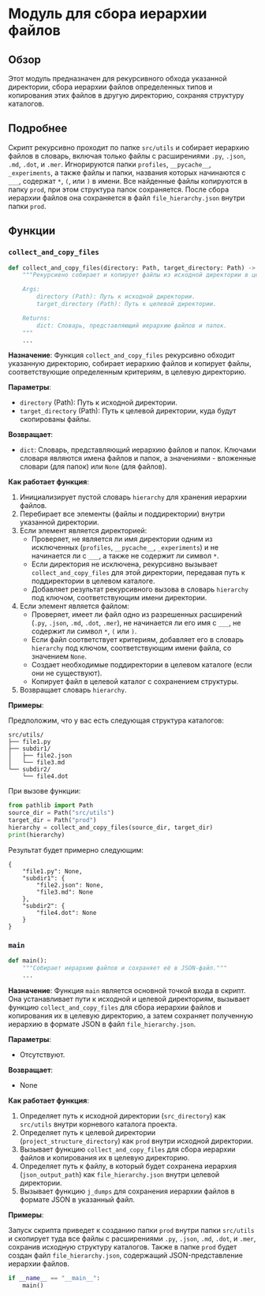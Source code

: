 # Модуль для сбора иерархии файлов

## Обзор

Этот модуль предназначен для рекурсивного обхода указанной директории, сбора иерархии файлов определенных типов и копирования этих файлов в другую директорию, сохраняя структуру каталогов.

## Подробнее

Скрипт рекурсивно проходит по папке `src/utils` и собирает иерархию файлов в словарь, включая только файлы с расширениями `.py`, `.json`, `.md`, `.dot`, и `.mer`. Игнорируются папки `profiles`, `__pycache__`, `_experiments`, а также файлы и папки, названия которых начинаются с `___`, содержат `*`, `(`, или `)` в имени. Все найденные файлы копируются в папку `prod`, при этом структура папок сохраняется. После сбора иерархии файлов она сохраняется в файл `file_hierarchy.json` внутри папки `prod`.

## Функции

### `collect_and_copy_files`

```python
def collect_and_copy_files(directory: Path, target_directory: Path) -> dict:
    """Рекурсивно собирает и копирует файлы из исходной директории в целевую.

    Args:
        directory (Path): Путь к исходной директории.
        target_directory (Path): Путь к целевой директории.

    Returns:
        dict: Словарь, представляющий иерархию файлов и папок.
    """
    ...
```

**Назначение**:
Функция `collect_and_copy_files` рекурсивно обходит указанную директорию, собирает иерархию файлов и копирует файлы, соответствующие определенным критериям, в целевую директорию.

**Параметры**:
- `directory` (Path): Путь к исходной директории.
- `target_directory` (Path): Путь к целевой директории, куда будут скопированы файлы.

**Возвращает**:
- `dict`: Словарь, представляющий иерархию файлов и папок. Ключами словаря являются имена файлов и папок, а значениями - вложенные словари (для папок) или `None` (для файлов).

**Как работает функция**:
1. Инициализирует пустой словарь `hierarchy` для хранения иерархии файлов.
2. Перебирает все элементы (файлы и поддиректории) внутри указанной директории.
3. Если элемент является директорией:
   - Проверяет, не является ли имя директории одним из исключенных (`profiles`, `__pycache__`, `_experiments`) и не начинается ли с `___`, а также не содержит ли символ `*`.
   - Если директория не исключена, рекурсивно вызывает `collect_and_copy_files` для этой директории, передавая путь к поддиректории в целевом каталоге.
   - Добавляет результат рекурсивного вызова в словарь `hierarchy` под ключом, соответствующим имени директории.
4. Если элемент является файлом:
   - Проверяет, имеет ли файл одно из разрешенных расширений (`.py`, `.json`, `.md`, `.dot`, `.mer`), не начинается ли его имя с `___`, не содержит ли символ `*`, `(` или `)`.
   - Если файл соответствует критериям, добавляет его в словарь `hierarchy` под ключом, соответствующим имени файла, со значением `None`.
   - Создает необходимые поддиректории в целевом каталоге (если они не существуют).
   - Копирует файл в целевой каталог с сохранением структуры.
5. Возвращает словарь `hierarchy`.

**Примеры**:

Предположим, что у вас есть следующая структура каталогов:

```
src/utils/
├── file1.py
├── subdir1/
│   ├── file2.json
│   └── file3.md
└── subdir2/
    └── file4.dot
```

При вызове функции:

```python
from pathlib import Path
source_dir = Path("src/utils")
target_dir = Path("prod")
hierarchy = collect_and_copy_files(source_dir, target_dir)
print(hierarchy)
```

Результат будет примерно следующим:

```
{
    "file1.py": None,
    "subdir1": {
        "file2.json": None,
        "file3.md": None
    },
    "subdir2": {
        "file4.dot": None
    }
}
```

### `main`

```python
def main():
    """Собирает иерархию файлов и сохраняет её в JSON-файл."""
    ...
```

**Назначение**:
Функция `main` является основной точкой входа в скрипт. Она устанавливает пути к исходной и целевой директориям, вызывает функцию `collect_and_copy_files` для сбора иерархии файлов и копирования их в целевую директорию, а затем сохраняет полученную иерархию в формате JSON в файл `file_hierarchy.json`.

**Параметры**:
- Отсутствуют.

**Возвращает**:
- None

**Как работает функция**:
1. Определяет путь к исходной директории (`src_directory`) как `src/utils` внутри корневого каталога проекта.
2. Определяет путь к целевой директории (`project_structure_directory`) как `prod` внутри исходной директории.
3. Вызывает функцию `collect_and_copy_files` для сбора иерархии файлов и копирования их в целевую директорию.
4. Определяет путь к файлу, в который будет сохранена иерархия (`json_output_path`) как `file_hierarchy.json` внутри целевой директории.
5. Вызывает функцию `j_dumps` для сохранения иерархии файлов в формате JSON в указанный файл.

**Примеры**:

Запуск скрипта приведет к созданию папки `prod` внутри папки `src/utils` и скопирует туда все файлы с расширениями `.py`, `.json`, `.md`, `.dot`, и `.mer`, сохранив исходную структуру каталогов. Также в папке `prod` будет создан файл `file_hierarchy.json`, содержащий JSON-представление иерархии файлов.

```python
if __name__ == "__main__":
    main()
```